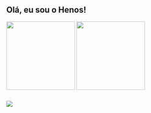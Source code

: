 ## Olá, eu sou o Henos!

<div>
 <img height="180" align="center" src="https://github-readme-stats.vercel.app/api?username=henos19&count_private=true&theme=radical&show_icons=true"/>
 <img height="180" align="center" src="https://github-readme-stats.vercel.app/api/top-langs/?username=henos19&theme=radical&layout=compact"/>
</div>

##

<div>
 <a href="https://www.linkedin.com/in/henos-vinicius-38086a234/" target="_blank"><img src="https://img.shields.io/badge/LinkedIn-0077B5?style=for-the-badge&logo=linkedin&logoColor=white"/></a>
</div>
